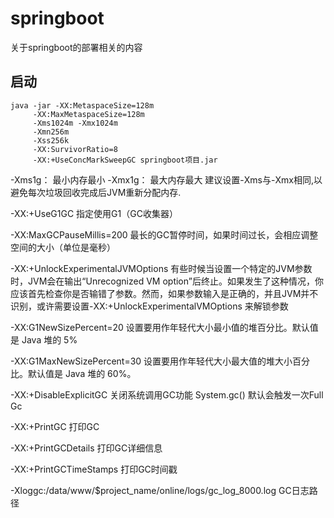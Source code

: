 # springboot

关于springboot的部署相关的内容 

## 启动

```shell
java -jar -XX:MetaspaceSize=128m 
     -XX:MaxMetaspaceSize=128m 
     -Xms1024m -Xmx1024m
     -Xmn256m 
     -Xss256k 
     -XX:SurvivorRatio=8 
     -XX:+UseConcMarkSweepGC springboot项目.jar
```

-Xms1g： 最小内存最小
-Xmx1g： 最大内存最大
建议设置-Xms与-Xmx相同,以避免每次垃圾回收完成后JVM重新分配内存.

-XX:+UseG1GC
指定使用G1（GC收集器）

-XX:MaxGCPauseMillis=200
最长的GC暂停时间，如果时间过长，会相应调整空间的大小（单位是毫秒）

-XX:+UnlockExperimentalJVMOptions
有些时候当设置一个特定的JVM参数时，JVM会在输出“Unrecognized VM option”后终止。如果发生了这种情况，你应该首先检查你是否输错了参数。然而，如果参数输入是正确的，并且JVM并不识别，或许需要设置-XX:+UnlockExperimentalVMOptions 来解锁参数

-XX:G1NewSizePercent=20
设置要用作年轻代大小最小值的堆百分比。默认值是 Java 堆的 5%

-XX:G1MaxNewSizePercent=30
设置要用作年轻代大小最大值的堆大小百分比。默认值是 Java 堆的 60%。

-XX:+DisableExplicitGC
关闭系统调用GC功能 System.gc() 默认会触发一次Full Gc

-XX:+PrintGC
打印GC

-XX:+PrintGCDetails
打印GC详细信息

-XX:+PrintGCTimeStamps
打印GC时间戳

-Xloggc:/data/www/$project_name/online/logs/gc_log_8000.log
GC日志路径
